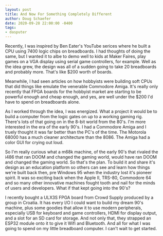 ```yaml
---
layout: post
title: And Now For Something Completely Different
author: Doug Schaefer
date: 2020-09-28 22:00:00 -0400
tags:
- dasputer
---
```

Recently, I was inspired by Ben Eater's YouTube serices where he built a CPU using 7400 logic chips on breadboards.
I had thoughts of doing the same, but I wanted it to albe to demo well to kids at Maker Faires, play games on a VGA
display using serial game controllers, for example. 
Well as the idea grew, the design was all of a sudden going to take 20 breadboards and probably more.
That's like $200 worth of boards.

Meanwhile, I had seen articles on how hobbyists were building soft CPUs that did things like emulate the venerable
Commodore Amiga. It's really only recently that FPGA boards for the hobbyist market are starting to be powerful
enough and cheap enough, and yes, are well under the $200 I'd have to spend on breadboards alone.

As I worked through the idea, I was energized. What a project it would be to build a computer from the logic gates
on up to a working gaming rig. There's lots of that going on in the 8-bit world from the 80's. I'm more interested
in the era of the early 90's. I had a Commodore Amiga and I truely thought it was far better than the PC's of the
time. The Motorola 68000 has a much cleaner architecture than the 8086. The Amiga had a color GUI for crying out loud.

So I'm really curious what a m68k machine, of the early 90's that rivaled the i486 that ran DOOM and changed the
gaming world, would have ran DOOM and changed the gaming world. So that's the plan. To build it and share it's
design as an education platform so others can see and learn how things we're built back then, pre Windows 95 when
the industry lost it's pioneer spirit. It was so exciting back when the Apple II, TRS-80, Commodore 64 and so
many other innovative machines fought tooth and nail for the minds of users and developers. What if that kept going
into the 90's?

I recently bought a ULX3S FPGA board from Crowd Supply produced by a group in Croatia. It has every I/O I could want
to build my dream 90's machine, plus some goodies that allow it to use modern peripherals, especially USB for 
keyboard and game controllers, HDMI for display output, and a slot for an SD card for storage. And not only that,
they strapped an ESP32 module onto it to give it Wifi and Bluetooth. And all for what I was going to spend on
my little breadboard computer. I can't wait to get started.
